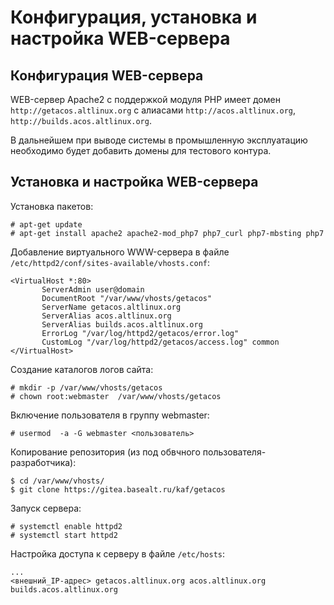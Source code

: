 # Конфигурация, установка и настройка WEB-сервера

## Конфигурация WEB-сервера

WEB-сервер Apache2 с поддержкой модуля PHP имеет домен
`http://getacos.altlinux.org` с алиасами `http://acos.altlinux.org`, `http://builds.acos.altlinux.org`.

В дальнейшем при выводе системы в промышленную эксплуатацию необходимо будет добавить домены для тестового контура.

## Установка и настройка WEB-сервера

Установка пакетов:
```
# apt-get update
# apt-get install apache2 apache2-mod_php7 php7_curl php7-mbsting php7
```

Добавление виртуального WWW-сервера в файле `/etc/httpd2/conf/sites-available/vhosts.conf`:
```
<VirtualHost *:80>
       ServerAdmin user@domain     
       DocumentRoot "/var/www/vhosts/getacos"
       ServerName getacos.altlinux.org
       ServerAlias acos.altlinux.org 
       ServerAlias builds.acos.altlinux.org
       ErrorLog "/var/log/httpd2/getacos/error.log"
       CustomLog "/var/log/httpd2/getacos/access.log" common
</VirtualHost>
```

Создание каталогов логов сайта:
```
# mkdir -p /var/www/vhosts/getacos
# chown root:webmaster  /var/www/vhosts/getacos
```

Включение пользователя в группу webmaster:
```
# usermod  -a -G webmaster <пользователь>
```

Копирование репозитория (из под обвчного пользователя-разработчика):
```
$ cd /var/www/vhosts/
$ git clone https://gitea.basealt.ru/kaf/getacos
```

Запуск сервера:
```
# systemctl enable httpd2
# systemctl start httpd2
```

Настройка доступа к серверу в файле `/etc/hosts`:
```
...
<внешний_IP-адрес> getacos.altlinux.org acos.altlinux.org builds.acos.altlinux.org
```
